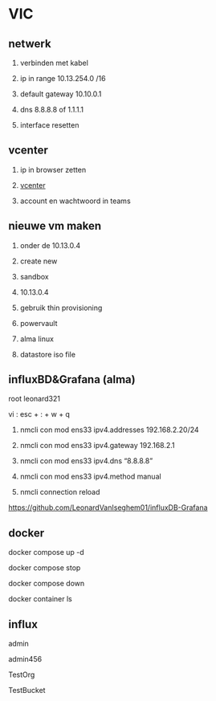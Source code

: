 # VIC

## netwerk

1. verbinden met kabel

2. ip in range 10.13.254.0 /16

3. default gateway 10.10.0.1

4. dns 8.8.8.8 of 1.1.1.1

5. interface resetten

## vcenter

1. ip in browser zetten

2. [vcenter](10.13.0.50)

3. account en wachtwoord in teams

## nieuwe vm maken

1. onder de 10.13.0.4

2. create new

3. sandbox

4. 10.13.0.4

5. gebruik thin provisioning

6. powervault

7. alma linux

8. datastore iso file

## influxBD&Grafana (alma)

root leonard321

vi : esc + : + w + q

1. nmcli con mod ens33 ipv4.addresses 192.168.2.20/24

2. nmcli con mod ens33 ipv4.gateway 192.168.2.1

3. nmcli con mod ens33 ipv4.dns “8.8.8.8”

4. nmcli con mod ens33 ipv4.method manual

5. nmcli connection reload

https://github.com/LeonardVanIseghem01/influxDB-Grafana

## docker

docker compose up -d

docker compose stop

docker compose down

docker container ls

## influx
admin

admin456 

TestOrg

TestBucket